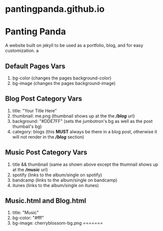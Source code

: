 
# pantingpanda.github.io

# Panting Panda
A website built on jekyll to be used as a portfolio, blog, and for easy customization. 
a
## Default Pages Vars
1. bg-color (changes the pages background-color)
2. bg-image (changes the pages background-image)

## Blog Post Category Vars
1. title: "Your Title Here" 
2. thumbnail: me.png (thumbnail shows up at the the ***/blog*** url)
3. background: "#DDE7FF" (sets the jumbotron's bg as well as the post thumbail's bg)
4. category: blogs (this **MUST** always be there in a blog post, otherwise it will not render in the ***/blog*** section)

## Music Post Category Vars
1. title && thumbnail (same as shown above except the thumnail shows up at the ***/music*** url)
2. spotify (links to the album/single on spotify)
3. bandcamp (links to the album/single on bandcamp)
4. itunes (links to the album/single on itunes)

## Music.html and Blog.html
1. title: "Music"
2. bg-color: "#fff"
3. bg-image: cherryblossom-bg.png
=======

